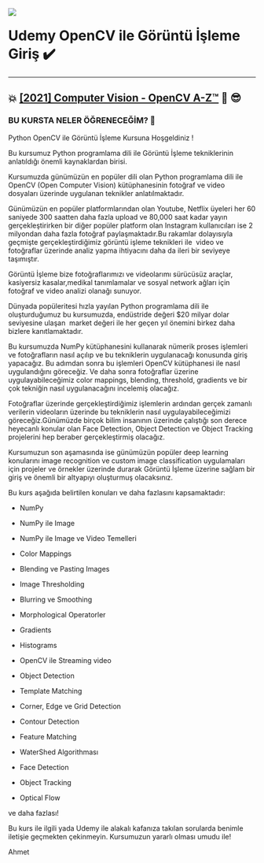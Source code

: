 <img align="left" src="https://encrypted-tbn0.gstatic.com/images?q=tbn:ANd9GcR6pnP7ogI1KRCFoUL93oXbQGOabDnIkhIxZ2lsGzdxdJ2G88dSYh8ja7gJw4j9Uhwm-Cs&usqp=CAU">

# Udemy OpenCV ile Görüntü İşleme Giriş :heavy_check_mark:

----

## :boom: **[[2021] Computer Vision - OpenCV A-Z™](https://www.udemy.com/course/2021-computer-vision-opencv-a-ztm/?referralCode=9E65AE8D62503FE948AC)** :metal: :sunglasses:

### BU KURSTA NELER ÖĞRENECEĞİM? :key:



Python OpenCV ile Görüntü İşleme Kursuna Hoşgeldiniz !

Bu kursumuz Python programlama dili ile Görüntü İşleme tekniklerinin anlatıldığı önemli kaynaklardan birisi. 

Kursumuzda günümüzün en popüler dili olan Python programlama dili ile OpenCV (Open Computer Vision) kütüphanesinin fotoğraf ve video dosyaları üzerinde uygulanan teknikler anlatılmaktadır.

Günümüzün en popüler platformlarından olan Youtube, Netflix üyeleri her 60 saniyede 300 saatten daha fazla upload ve 80,000 saat kadar yayın gerçekleştirirken bir diğer popüler platform olan Instagram kullanıcıları ise 2 milyondan daha fazla fotoğraf paylaşmaktadır.Bu rakamlar dolayısıyla  geçmişte gerçekleştirdiğimiz görüntü işleme teknikleri ile  video ve fotoğraflar üzerinde analiz yapma ihtiyacını daha da ileri bir seviyeye taşımıştır.

Görüntü İşleme bize fotoğraflarımızı ve videolarımı sürücüsüz araçlar, kasiyersiz kasalar,medikal tanımlamalar ve sosyal network ağları için fotoğraf ve video analizi olanağı sunuyor.

Dünyada popüleritesi hızla yayılan Python programlama dili ile oluşturduğumuz bu kursumuzda, endüstride değeri $20 milyar dolar seviyesine ulaşan  market değeri ile her geçen yıl önemini birkez daha bizlere kanıtlamaktadır.

Bu kursumuzda NumPy kütüphanesini kullanarak nümerik proses işlemleri ve fotoğrafların nasıl açılıp ve bu tekniklerin uygulanacağı konusunda giriş yapacağız. Bu adımdan sonra bu işlemleri OpenCV kütüphanesi ile nasıl uygulandığını göreceğiz. Ve daha sonra fotoğraflar üzerine uygulayabileceğimiz color mappings, blending, threshold, gradients ve bir çok tekniğin nasıl uygulanacağını incelemiş olacağız.

Fotoğraflar üzerinde gerçekleştirdiğimiz işlemlerin ardından gerçek zamanlı verilerin videoların üzerinde bu tekniklerin nasıl uygulayabileceğimizi göreceğiz.Günümüzde birçok bilim insanının üzerinde çalıştığı son derece heyecanlı konular olan Face Detection, Object Detection ve Object Tracking projelerini hep beraber gerçekleştirmiş olacağız.

Kursumuzun son aşamasında ise günümüzün popüler deep learning konularını image recognition ve custom image classification uygulamaları için projeler ve örnekler üzerinde durarak Görüntü İşleme üzerine sağlam bir giriş ve önemli bir altyapıyı oluşturmuş olacaksınız. 

Bu kurs aşağıda belirtilen konuları ve daha fazlasını kapsamaktadır:

- NumPy

- NumPy ile Image

- NumPy ile Image ve Video Temelleri 

- Color Mappings

- Blending ve Pasting Images

- Image Thresholding

- Blurring ve Smoothing

- Morphological Operatorler

- Gradients

- Histograms

- OpenCV ile Streaming video 

- Object Detection

- Template Matching

- Corner, Edge ve Grid Detection

- Contour Detection

- Feature Matching

- WaterShed Algorithması

- Face Detection

- Object Tracking

- Optical Flow

ve daha fazlası!

Bu kurs ile ilgili yada Udemy ile alakalı kafanıza takılan sorularda benimle iletişie geçmekten çekinmeyin. Kursumuzun yararlı olması umudu ile!

Ahmet

